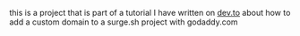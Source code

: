 this is a project that is part of a tutorial I have written on [dev.to](https://dev.to/tallangroberg) about how to add a custom domain to a surge.sh project with godaddy.com

